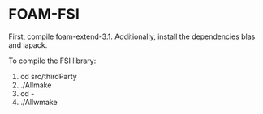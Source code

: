 FOAM-FSI
========

First, compile foam-extend-3.1. Additionally, install the dependencies blas and lapack.

To compile the FSI library:

1. cd src/thirdParty
2. ./Allmake
3. cd -
4. ./Allwmake
